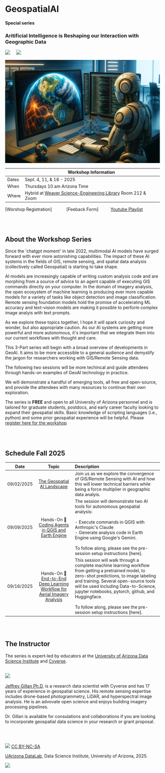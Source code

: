 # GeospatialAI 
#### Special series

### Aritificial Intelligence is Reshaping our Interaction with Geographic Data
<img src="https://github.com/ua-datalab/Geospatial_Workshops/blob/main/images/UA_datalab.png" width=100> &nbsp;&nbsp;&nbsp; <img src="https://github.com/ua-datalab/Geospatial_Workshops/blob/main/images/PoweredbyCyverse_LogoSquare0.png" width=67>

<img src="./images/geospatial_robot.png" width=700>

|    | Workshop Information       |
|  --- | ----  |
| Dates | Sept. 4, 11, & 18 - 2025 |
| When | Thursdays 10 am Arizona Time | 
| Where | Hybrid at [Weaver Science-Engineering Library](https://map.arizona.edu/54) Room 212 & Zoom |

[Worshop Registration]   &nbsp;&nbsp;&nbsp;&nbsp;&nbsp;&nbsp;&nbsp;&nbsp;&nbsp;&nbsp;  [Feeback Form]  &nbsp;&nbsp;&nbsp;&nbsp;&nbsp;&nbsp;&nbsp;&nbsp; [Youtube Playlist](https://www.youtube.com/playlist?list=PLohiBOvMMwCsICfZRYmnAIW3xNb1Gvpis)

<br/>
<br/>

## About the Workshop Series

Since the 'chatgpt moment' in late 2022, multimodal AI models have surged forward with ever more astonishing capabilities. The impact of these AI systems in the fields of GIS, remote sensing, and spatial data analysis (collectively called Geospatial) is starting to take shape. 

AI models are increasingly capable of writing custom analysis code and are morphing from a source of advice to an agent capable of executing GIS commands directly on your computer. In the domain of imagery analysis, the open ecosystem of machine learning is producing ever more capable models for a variety of tasks like object detection and image classification. Remote sensing foundation models hold the promise of accelerating ML accuracy and text-vision models are making it possible to perform complex image analyis with text prompts. 

As we explore these topics together, I hope it will spark curiosity and wonder, but also appropriate caution. As our AI systems are getting more powerful and more autonomous, it's important that we integrate them into our current workflows with thought and care. 

This 3-Part series will begin with a broad overview of developments in GeoAI. It aims to be more accessible to a general audience and demystify the jargon for researchers working with GIS/Remote Sensing data. 

The following two sessions will be more techincal and guide attendees through hands-on examples of GeoAI technology in practice. 


We will demonstrate a handful of emerging tools, all free and open-source, and provide the attendees with many resources to continue their own exploration. 


The series is **FREE** and open to all University of Arizona personnel and is tailored for graduate students, postdocs, and early career faculty looking to expand their geospatial skills. Basic knowledge of scripting languages (i.e., python) and some prior geospatial experience will be helpful. Please [register here for the workshop](https://uarizona.co1.qualtrics.com/jfe/form/SV_6EwvE8pKzvNI9Mi)




<br/>
<br/>

## Schedule Fall 2025

| Date |  Topic | Description |
| :--: | :--: | :-- |
| 09/02/2025   | [The Geospatial AI Landscape](https://github.com/ua-datalab/geospatial_2025/wiki/Session-1:-Geospatial-AI-Landscape) | Join us as we explore the convergence of GIS/Remote Sensing with AI and how this will lower technical barriers while being a force multiplier in geographic data analyis. 
|  09/09/2025   | Hands-On 👋 <br/>  [Coding Agents in QGIS and Earth Engine](https://github.com/ua-datalab/geospatial_2025/wiki/Session-2:-Coding-Agents-with-QGIS-and-Earth-Engine)  | The session will demonstrate two AI tools for autonomous geospatial analysis: <br/><br/> - Execute commands in QGIS with Anthropic's Claude <br/> - Generate analysis code in Earth Engine using Google's Gemini. <br/><br/> To follow along, please see the pre-session setup instructions [here].  |
|    09/16/2025 | Hands-On 👋 <br/> [End-to-End Deep Learning Workflow for Aerial Imagery Analysis](https://github.com/ua-datalab/geospatial_2025/wiki/Session-3:-Deep-Learning-Workflow-for-Aerial-Imagery-Analysis)  | This session will walk through a complete machine learning workflow from getting a pretrained model, to zero-shot predictions, to image labeling and training. Several open-source tools will be used including Data-to-Science, jupyter notebooks, pytorch, github, and Huggingface. <br/><br/> To follow along, please see the pre-session setup instructions [here]. |







<br/>
<br/>



## The Instructor

The series is expert-led by educators at the [University of Arizona Data Science Institute](https://datascience.arizona.edu/) and [Cyverse](https://cyverse.org/). 
<br/>
<br/>

<img src="https://github.com/ua-datalab/Geospatial_Workshops/blob/main/images/gillan_headshot_2023.jpg" width=300>


[Jeffrey Gillan Ph.D](https://www.gillanscience.com), is a research data scientist with Cyverse and has 17 years of experience in geospatial science. His remote sensing expertise includes drone-based photogrammetry, LiDAR, and hyperspectral image analysis. He is an advovate open science and enjoys building imagery processing pipelines. 

Dr. Gillan is available for consulations and collaborations if you are looking to incorporate geospatial data science in your research or grant proposal. 

<br/>
<br/>



<img src="https://mirrors.creativecommons.org/presskit/buttons/88x31/png/by-nc-sa.png" width="128">  [  CC BY-NC-SA](https://creativecommons.org/licenses/by-nc-sa/4.0/)

[UArizona DataLab](https://www.datascience.arizona.edu/education/uarizona-data-lab), Data Science Institute, University of Arizona, 2025.

<img src="https://datascience.arizona.edu/sites/default/files/Data%20Science%20Institute_Webheader%20%281%29_0.svg" width="256">
